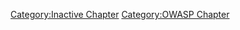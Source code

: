 [Category:Inactive Chapter](Category:Inactive_Chapter "wikilink")
[Category:OWASP Chapter](Category:OWASP_Chapter "wikilink")